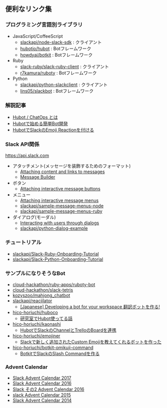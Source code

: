## 便利なリンク集

### プログラミング言語別ライブラリ

* JavaScript/CoffeeScript
    * [slackapi/node-slack-sdk](https://github.com/slackapi/node-slack-sdk) : クライアント
    * [hubotio/hubot](https://github.com/hubotio/hubot) : Botフレームワーク
    * [howdyai/botkit](https://github.com/howdyai/botkit) : Botフレームワーク
* Ruby
    * [slack-ruby/slack-ruby-client](https://github.com/slack-ruby/slack-ruby-client) : クライアント
    * [r7kamura/ruboty](https://github.com/r7kamura/ruboty) : Botフレームワーク
* Python
    * [slackapi/python-slackclient](https://github.com/slackapi/python-slackclient) : クライアント
    * [lins05/slackbot](https://github.com/lins05/slackbot) : Botフレームワーク

### 解説記事

* [Hubot / ChatOps とは](https://qiita.com/bouzuya/items/c7d0ad80c357aab6b696)
* [Hubotで始める簡単Bot開発](https://qiita.com/hiconyan/items/9805657866720dac7acc)
* [HubotでSlackのEmoji Reactionを付ける](https://qiita.com/hiconyan/items/f2c37a10ac2c581693ce)

### Slack API関係

https://api.slack.com

* アタッチメント(メッセージを装飾するためのフォーマット)
    * [Attaching content and links to messages](https://api.slack.com/docs/message-attachments)
    * [Message Builder](https://api.slack.com/docs/messages/builder)
* ボタン
    * [Attaching interactive message buttons](https://api.slack.com/docs/message-buttons)
* メニュー
    * [Attaching interactive message menus](https://api.slack.com/docs/message-menus)
    * [slackapi/sample-message-menus-node](https://github.com/slackapi/sample-message-menus-node)
    * [slackapi/sample-message-menus-ruby](https://github.com/slackapi/sample-message-menus-ruby)
* ダイアログ(モーダル)
    * [Interacting with users through dialogs](https://api.slack.com/dialogs)
    * [slackapi/python-dialog-example](https://github.com/slackapi/python-dialog-example)

### チュートリアル

* [slackapi/Slack-Ruby-Onboarding-Tutorial](https://github.com/slackapi/Slack-Ruby-Onboarding-Tutorial)
* [slackapi/Slack-Python-Onboarding-Tutorial](https://github.com/slackapi/Slack-Python-Onboarding-Tutorial)

### サンプルになりそうなBot

* [cloud-hackathon/ruby-apps/ruboty-bot](https://github.com/cloud-hackathon/ruby-apps/tree/master/ruboty-bot)
* [cloud-hackathon/slack-tetris](https://github.com/cloud-hackathon/slack-tetris)
* [kozyszoo/mahjong_chatbot](https://github.com/kozyszoo/mahjong_chatbot)
* [slackapi/reacjilator](https://github.com/slackapi/reacjilator)
    * [\[Japanese\] Developing a bot for your workspace 翻訳ボットを作る!](https://www.slideshare.net/tomomi/japanese-developing-a-bot-for-your-workspace-82133038)
* [hico-horiuchi/huboco](https://github.com/hico-horiuchi/huboco)
    * [研究室でHubot使ってる話](https://qiita.com/hiconyan/items/3e5481a61657890624dc)
* [hico-horiuchi/kaonashi](https://github.com/hico-horiuchi/kaonashi)
    * [HubotでSlackのChannelとTrelloのBoardを連携](https://qiita.com/hiconyan/items/94941517b4df774bda4b)
* [hico-horiuchi/emojiner](https://github.com/hico-horiuchi/emojiner)
    * [Slackで新しく追加されたCustom Emojiを教えてくれるボットを作った](https://qiita.com/hiconyan/items/adbcb0e7cbf7ce457e7f)
* [hico-horiuchi/botkit-omikuji-command](https://github.com/hico-horiuchi/botkit-omikuji-command)
    * [BotkitでSlackのSlash Commandを作る](https://qiita.com/hiconyan/items/b506b0631265268a850b)

### Advent Calendar

* [Slack Advent Calendar 2017](https://qiita.com/advent-calendar/2017/slack)
* [Slack Advent Calendar 2016](https://qiita.com/advent-calendar/2016/slack)
* [Slack その2 Advent Calendar 2016](https://qiita.com/advent-calendar/2016/slack2)
* [slack Advent Calendar 2015](https://qiita.com/advent-calendar/2015/slack)
* [Slack Advent Calendar 2014](https://qiita.com/advent-calendar/2014/slack)
